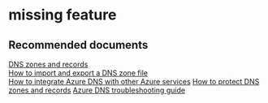 <properties
	pageTitle="missing feature"
	description="missing feature"
	service="microsoft.network"
	resource="dns"
	authors="radwiv"
	selfHelpType="generic"
	supportTopicIds="32560534"
	resourceTags=""
	productPesIds="15804"
	cloudEnvironments="public"
/>

# missing feature

## **Recommended documents**
[DNS zones and records](https://docs.microsoft.com/azure/dns/dns-zones-records)<br>
[How to import and export a DNS zone file](https://docs.microsoft.com/en-us/azure/dns/dns-import-export)<br>
[How to integrate Azure DNS with other Azure services](https://docs.microsoft.com/azure/dns/dns-for-azure-services)
[How to protect DNS zones and records](https://docs.microsoft.com/azure/dns/dns-protect-zones-recordsets)
[Azure DNS troubleshooting guide](https://docs.microsoft.com/azure/dns/dns-troubleshoot)<br>
